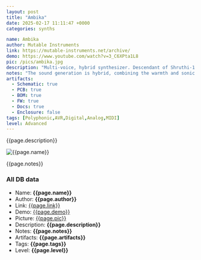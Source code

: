 ```yaml
---
layout: post
title: "Ambika"
date: 2025-02-17 11:11:47 +0000
categories: synths

name: Ambika
author: Mutable Instruments
link: https://mutable-instruments.net/archive/
demo: https://www.youtube.com/watch?v=3_C6XPta1L8
pic: /pics/ambika.jpg
description: "Multi-voice, hybrid synthesizer. Descendant of Shruthi-1."
notes: "The sound generation is hybrid, combining the warmth and sonic character of a true 4-pole analog filter, with the large array of waveforms offered by digital wavetables, fm and phase modulation. The digital control of the analogue filter and VCA also means a very large palette of modulation possibilities."
artifacts:
  - Schematic: true
  - PCB: true
  - BOM: true
  - FW: true
  - Docs: true
  - Enclosure: false
tags: [Polyphonic,AVR,Digital,Analog,MIDI]
level: Advanced
---
```


{{page.description}}

![{{page.name}}]({{page.pic}})

{{page.notes}}

### All DB data
- Name: **{{page.name}}**
- Author: **{{page.author}}**
- Link: [{{page.link}}]({{page.link}})
- Demo: [{{page.demo}}]({{page.demo}})
- Picture: [{{page.pic}}]({{page.pic}})
- Description: **{{page.description}}**
- Notes: **{{page.notes}}**
- Artifacts: **{{page.artifacts}}**
- Tags: **{{page.tags}}**
- Level: **{{page.level}}**
